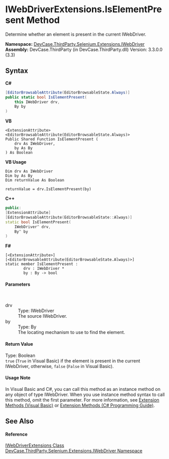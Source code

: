# IWebDriverExtensions.IsElementPresent Method 
 

Determine whether an element is present in the current IWebDriver.

**Namespace:**&nbsp;<a href="N_DevCase_ThirdParty_Selenium_Extensions_IWebDriver">DevCase.ThirdParty.Selenium.Extensions.IWebDriver</a><br />**Assembly:**&nbsp;DevCase.ThirdParty (in DevCase.ThirdParty.dll) Version: 3.3.0.0 (3.3)

## Syntax

**C#**<br />
``` C#
[EditorBrowsableAttribute(EditorBrowsableState.Always)]
public static bool IsElementPresent(
	this IWebDriver drv,
	By by
)
```

**VB**<br />
``` VB
<ExtensionAttribute>
<EditorBrowsableAttribute(EditorBrowsableState.Always)>
Public Shared Function IsElementPresent ( 
	drv As IWebDriver,
	by As By
) As Boolean
```

**VB Usage**<br />
``` VB Usage
Dim drv As IWebDriver
Dim by As By
Dim returnValue As Boolean

returnValue = drv.IsElementPresent(by)
```

**C++**<br />
``` C++
public:
[ExtensionAttribute]
[EditorBrowsableAttribute(EditorBrowsableState::Always)]
static bool IsElementPresent(
	IWebDriver^ drv, 
	By^ by
)
```

**F#**<br />
``` F#
[<ExtensionAttribute>]
[<EditorBrowsableAttribute(EditorBrowsableState.Always)>]
static member IsElementPresent : 
        drv : IWebDriver * 
        by : By -> bool 

```


#### Parameters
&nbsp;<dl><dt>drv</dt><dd>Type: IWebDriver<br />The source IWebDriver.</dd><dt>by</dt><dd>Type: By<br />The locating mechanism to use to find the element.</dd></dl>

#### Return Value
Type: Boolean<br />`true` (`True` in Visual Basic) if the element is present in the current IWebDriver, otherwise, `false` (`False` in Visual Basic).

#### Usage Note
In Visual Basic and C#, you can call this method as an instance method on any object of type IWebDriver. When you use instance method syntax to call this method, omit the first parameter. For more information, see <a href="https://docs.microsoft.com/dotnet/visual-basic/programming-guide/language-features/procedures/extension-methods">Extension Methods (Visual Basic)</a> or <a href="https://docs.microsoft.com/dotnet/csharp/programming-guide/classes-and-structs/extension-methods">Extension Methods (C# Programming Guide)</a>.

## See Also


#### Reference
<a href="T_DevCase_ThirdParty_Selenium_Extensions_IWebDriver_IWebDriverExtensions">IWebDriverExtensions Class</a><br /><a href="N_DevCase_ThirdParty_Selenium_Extensions_IWebDriver">DevCase.ThirdParty.Selenium.Extensions.IWebDriver Namespace</a><br />